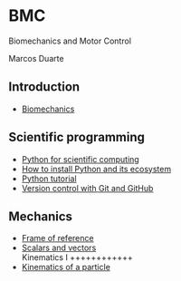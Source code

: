 BMC
===

Biomechanics and Motor Control

Marcos Duarte

Introduction
------------
- [Biomechanics](http://nbviewer.ipython.org/urls/raw.github.com/duartexyz/BMC/master/Introduction%20to%20Biomechanics.ipynb)

Scientific programming
----------------------
- [Python for scientific computing](http://nbviewer.ipython.org/urls/raw.github.com/duartexyz/BMC/master/Python%20for%20scientific%20computing.ipynb)
- [How to install Python and its ecosystem](http://nbviewer.ipython.org/urls/raw.github.com/duartexyz/BMC/master/How%20to%20install%20Python.ipynb)
- [Python tutorial](http://nbviewer.ipython.org/urls/raw.github.com/duartexyz/BMC/master/Python%20tutorial.ipynb)
- [Version control with Git and GitHub](http://nbviewer.ipython.org/urls/raw.github.com/duartexyz/BMC/master/Version%20Control%20with%20Git%20and%20GitHub.ipynb)

Mechanics
---------
- [Frame of reference](http://nbviewer.ipython.org/urls/raw.github.com/duartexyz/BMC/master/Frame%20of%20reference.ipynb)
- [Scalars and vectors](http://nbviewer.ipython.org/urls/raw.github.com/duartexyz/BMC/master/Scalars%20and%20vectors.ipynb)   
Kinematics I
++++++++++++
- [Kinematics of a particle](http://nbviewer.ipython.org/urls/raw.github.com/duartexyz/BMC/master/Kinematics%20of%20a%20Particle.ipynb)
